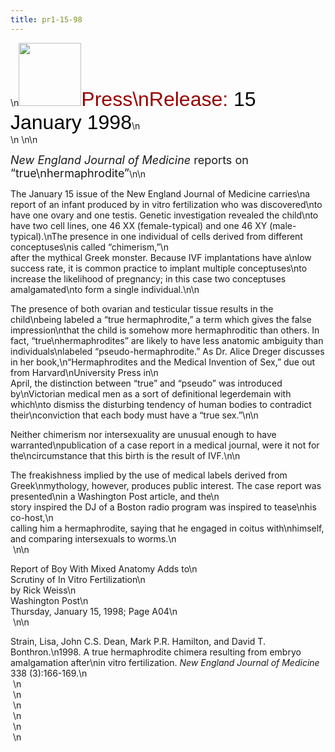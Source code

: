 ```yaml
---
title: pr1-15-98
---
```


\n<IMG SRC="/img/logo100.gif" HEIGHT="101" WIDTH="100" /><FONT FACE="Arial,Helvetica"><FONT SIZE="+3"><FONT COLOR="#990000">Press\nRelease: </FONT><FONT COLOR="#000000">15 January 1998</FONT></FONT></FONT>\n  
\n&nbsp;\n\n

<FONT SIZE="+1"><I>New England Journal of Medicine</I> reports on &#8220;true\nhermaphrodite&#8221;</FONT>\n\n

The January 15 issue of the New England Journal of Medicine carries\na report of an infant produced by in vitro fertilization who was discovered\nto have one ovary and one testis. Genetic investigation revealed the child\nto have two cell lines, one 46 XX (female-typical) and one 46 XY (male-typical).\nThe presence in one individual of cells derived from different conceptuses\nis called &#8220;chimerism,&#8221;\n  
after the mythical Greek monster. Because <span class="caps">IVF</span> implantations have a\nlow success rate, it is common practice to implant multiple conceptuses\nto increase the likelihood of pregnancy; in this case two conceptuses amalgamated\nto form a single individual.\n\n

The presence of both ovarian and testicular tissue results in the child\nbeing labeled a &#8220;true hermaphrodite,&#8221; a term which gives the false impression\nthat the child is somehow more hermaphroditic than others. In fact, &#8220;true\nhermaphrodites&#8221; are likely to have less anatomic ambiguity than individuals\nlabeled &#8220;pseudo-hermaphrodite.&#8221; As Dr. Alice Dreger discusses in her book,\n&#8220;Hermaphrodites and the Medical Invention of Sex,&#8221; due out from Harvard\nUniversity Press in\n  
April, the distinction between &#8220;true&#8221; and &#8220;pseudo&#8221; was introduced by\nVictorian medical men as a sort of definitional legerdemain with which\nto dismiss the disturbing tendency of human bodies to contradict their\nconviction that each body must have a &#8220;true sex.&#8221;\n\n

Neither chimerism nor intersexuality are unusual enough to have warranted\npublication of a case report in a medical journal, were it not for the\ncircumstance that this birth is the result of <span class="caps">IVF</span>.\n\n

The freakishness implied by the use of medical labels derived from Greek\nmythology, however, produces public interest. The case report was presented\nin a Washington Post article, and the\n  
story inspired the DJ of a Boston radio program was inspired to tease\nhis co-host,\n  
calling him a hermaphrodite, saying that he engaged in coitus with\nhimself, and comparing intersexuals to worms.\n  
&nbsp;\n\n

Report of Boy With Mixed Anatomy Adds to\n  
Scrutiny of In Vitro Fertilization\n  
by Rick Weiss\n  
Washington Post\n  
Thursday, January 15, 1998; Page A04\n  
&nbsp;\n\n

Strain, Lisa, John C.S. Dean, Mark P.R. Hamilton, and David T. Bonthron.\n1998. A true hermaphrodite chimera resulting from embryo amalgamation after\nin vitro fertilization. _New England Journal of Medicine_ 338 (3):166-169.\n  
&nbsp;\n  
&nbsp;\n  
&nbsp;\n  
&nbsp;\n  
&nbsp;\n  
&nbsp;\n